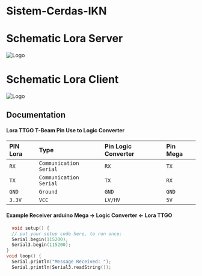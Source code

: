 # Sistem-Cerdas-IKN

# Schematic Lora Server
![Logo](https://github.com/multimedia-dan-robotika/Sistem-Cerdas-IKN/blob/main/skematikSmartFarmupdate.png)

# Schematic Lora Client
![Logo](https://github.com/multimedia-dan-robotika/Sistem-Cerdas-IKN/blob/main/skematiksensorUpdate.PNG)

## Documentation

#### Lora TTGO T-Beam Pin Use to Logic Converter

| PIN Lora | Type     | Pin Logic Converter           | Pin Mega| 
| :-------- | :------- | :------------------------- |  :------- |
| `RX` | `Communication Serial` |  `RX`|`TX` |
| `TX` | `Communication Serial` | `TX` |`RX`|
| `GND` | `Ground` | `GND` |`GND`|
| `3.3V` | `VCC` | `LV/HV` | `5V`|


#### Example Receiver arduino Mega -> Logic Converter <- Lora TTGO

```c++
  void setup() {
  // put your setup code here, to run once:
  Serial.begin(115200);
  Serial3.begin(115200);
}
void loop() {
  Serial.println("Message Received: ");
  Serial.println(Serial3.readString());
```
